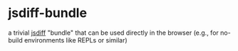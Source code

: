 # jsdiff-bundle #

a trivial [jsdiff](https://github.com/kpdecker/jsdiff) "bundle" that can be used directly in the browser (e.g., for no-build environments like REPLs or similar)
